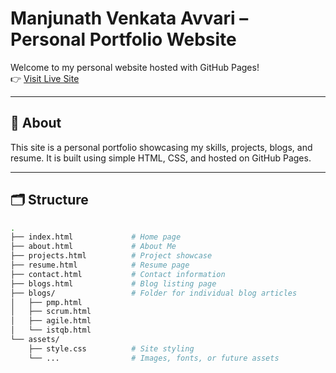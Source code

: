 # Manjunath Venkata Avvari – Personal Portfolio Website

Welcome to my personal website hosted with GitHub Pages!  
👉 [Visit Live Site](https://avvarimanju.github.io)

---

## 📄 About

This site is a personal portfolio showcasing my skills, projects, blogs, and resume. It is built using simple HTML, CSS, and hosted on GitHub Pages.

---

## 🗂️ Structure

```bash
.
├── index.html             # Home page
├── about.html             # About Me
├── projects.html          # Project showcase
├── resume.html            # Resume page
├── contact.html           # Contact information
├── blogs.html             # Blog listing page
├── blogs/                 # Folder for individual blog articles
│   ├── pmp.html
│   ├── scrum.html
│   ├── agile.html
│   └── istqb.html
└── assets/
    ├── style.css          # Site styling
    └── ...                # Images, fonts, or future assets

